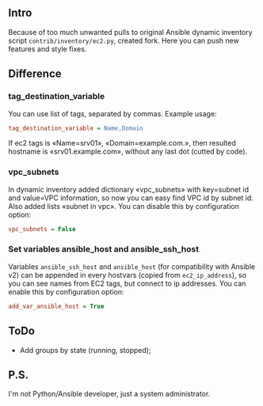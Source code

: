 ## Intro

Because of too much unwanted pulls to original Ansible dynamic inventory script `contrib/inventory/ec2.py`, created fork. Here you can push new features and style fixes.

## Difference

### tag_destination_variable

You can use list of tags, separated by commas.
Example usage:
```ini
tag_destination_variable = Name,Domain
```
If ec2 tags is «Name=srv01», «Domain=example.com.», then resulted hostname is «srv01.example.com», without any last dot (cutted by code).

### vpc_subnets

In dynamic inventory added dictionary «vpc_subnets» with key=subnet id and value=VPC information, so now you can easy find VPC id by subnet id.
Also added lists «subnet in vpc».
You can disable this by configuration option:
```ini
vpc_subnets = False
```

### Set variables ansible_host and ansible_ssh_host

Variables `ansible_ssh_host` and `ansible_host` (for compatibility with Ansible v2) can be appended in every hostvars (copied from `ec2_ip_address`), so you can see names from EC2 tags, but connect to ip addresses.
You can enable this by configuration option:
```ini
add_var_ansible_host = True
```

## ToDo

* Add groups by state (running, stopped);

## P.S.

I'm not Python/Ansible developer, just a system administrator.
